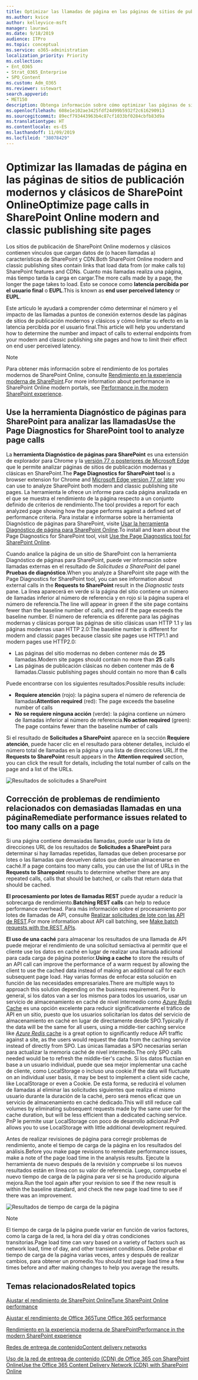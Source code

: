```yaml
---
title: Optimizar las llamadas de página en las páginas de sitios de publicación modernos y clásicos de SharePoint Online
ms.author: kvice
author: kelleyvice-msft
manager: laurawi
ms.date: 9/18/2019
audience: ITPro
ms.topic: conceptual
ms.service: o365-administration
localization_priority: Priority
ms.collection:
- Ent_O365
- Strat_O365_Enterprise
- SPO_Content
ms.custom: Adm_O365
ms.reviewer: sstewart
search.appverid:
- MET150
description: Obtenga información sobre cómo optimizar las páginas de sitios de publicación modernos y clásicos en SharePoint Online limitando el número de llamadas a los puntos de conexión de servicios de SharePoint Online.
ms.openlocfilehash: 608e1e102ae3425fdf24d99b5932f2c616290913
ms.sourcegitcommit: 89ecf793443963b4c87cf1033bf0284cbfb83d9a
ms.translationtype: HT
ms.contentlocale: es-ES
ms.lasthandoff: 11/09/2019
ms.locfileid: "38078429"
---
```

# <a name="optimize-page-calls-in-sharepoint-online-modern-and-classic-publishing-site-pages"></a><span data-ttu-id="42f5d-103">Optimizar las llamadas de página en las páginas de sitios de publicación modernos y clásicos de SharePoint Online</span><span class="sxs-lookup"><span data-stu-id="42f5d-103">Optimize page calls in SharePoint Online modern and classic publishing site pages</span></span>

<span data-ttu-id="42f5d-104">Los sitios de publicación de SharePoint Online modernos y clásicos contienen vínculos que cargan datos de (o hacen llamadas a) características de SharePoint y CDN.</span><span class="sxs-lookup"><span data-stu-id="42f5d-104">Both SharePoint Online modern and classic publishing sites contain links that load data from (or make calls to) SharePoint features and CDNs.</span></span> <span data-ttu-id="42f5d-105">Cuanto más llamadas realiza una página, más tiempo tarda la carga en cargar.</span><span class="sxs-lookup"><span data-stu-id="42f5d-105">The more calls made by a page, the longer the page takes to load.</span></span> <span data-ttu-id="42f5d-106">Esto se conoce como **latencia percibida por el usuario final** o **EUPL**.</span><span class="sxs-lookup"><span data-stu-id="42f5d-106">This is known as **end user perceived latency** or **EUPL**.</span></span>

<span data-ttu-id="42f5d-107">Este artículo le ayudará a comprender cómo determinar el número y el impacto de las llamadas a puntos de conexión externos desde las páginas de sitios de publicación modernos y clásicos y cómo limitar su efecto en la latencia percibida por el usuario final.</span><span class="sxs-lookup"><span data-stu-id="42f5d-107">This article will help you understand how to determine the number and impact of calls to external endpoints from your modern and classic publishing site pages and how to limit their effect on end user perceived latency.</span></span>

>[!NOTE]
><span data-ttu-id="42f5d-108">Para obtener más información sobre el rendimiento de los portales modernos de SharePoint Online, consulte [Rendimiento en la experiencia moderna de SharePoint](https://docs.microsoft.com/sharepoint/modern-experience-performance).</span><span class="sxs-lookup"><span data-stu-id="42f5d-108">For more information about performance in SharePoint Online modern portals, see [Performance in the modern SharePoint experience](https://docs.microsoft.com/sharepoint/modern-experience-performance).</span></span>

## <a name="use-the-page-diagnostics-for-sharepoint-tool-to-analyze-page-calls"></a><span data-ttu-id="42f5d-109">Use la herramienta Diagnóstico de páginas para SharePoint para analizar las llamadas</span><span class="sxs-lookup"><span data-stu-id="42f5d-109">Use the Page Diagnostics for SharePoint tool to analyze page calls</span></span>

<span data-ttu-id="42f5d-110">La **herramienta Diagnóstico de páginas para SharePoint** es una extensión de explorador para Chrome y la [versión 77 o posteriores de Microsoft Edge](https://www.microsoftedgeinsider.com/download?form=MI13E8&OCID=MI13E8) que le permite analizar páginas de sitios de publicación modernas y clásicas en SharePoint.</span><span class="sxs-lookup"><span data-stu-id="42f5d-110">The **Page Diagnostics for SharePoint tool** is a browser extension for Chrome and [Microsoft Edge version 77 or later](https://www.microsoftedgeinsider.com/download?form=MI13E8&OCID=MI13E8) you can use to analyze SharePoint both modern and classic publishing site pages.</span></span> <span data-ttu-id="42f5d-111">La herramienta le ofrece un informe para cada página analizada en el que se muestra el rendimiento de la página respecto a un conjunto definido de criterios de rendimiento.</span><span class="sxs-lookup"><span data-stu-id="42f5d-111">The tool provides a report for each analyzed page showing how the page performs against a defined set of performance criteria.</span></span> <span data-ttu-id="42f5d-112">Para instalar e informarse sobre la herramienta Diagnóstico de páginas para SharePoint, visite [Usar la herramienta Diagnóstico de página para SharePoint Online](page-diagnostics-for-spo.md).</span><span class="sxs-lookup"><span data-stu-id="42f5d-112">To install and learn about the Page Diagnostics for SharePoint tool, visit [Use the Page Diagnostics tool for SharePoint Online](page-diagnostics-for-spo.md).</span></span>

<span data-ttu-id="42f5d-113">Cuando analice la página de un sitio de SharePoint con la herramienta Diagnóstico de páginas para SharePoint, puede ver información sobre llamadas externas en el resultado de _Solicitudes a SharePoint_ del panel **Pruebas de diagnóstico**.</span><span class="sxs-lookup"><span data-stu-id="42f5d-113">When you analyze a SharePoint site page with the Page Diagnostics for SharePoint tool, you can see information about external calls in the **Requests to SharePoint** result in the _Diagnostic tests_ pane.</span></span> <span data-ttu-id="42f5d-114">La línea aparecerá en verde si la página del sitio contiene un número de llamadas inferior al número de referencia y en rojo si la página supera el número de referencia.</span><span class="sxs-lookup"><span data-stu-id="42f5d-114">The line will appear in green if the site page contains fewer than the baseline number of calls, and red if the page exceeds the baseline number.</span></span> <span data-ttu-id="42f5d-115">El número de referencia es diferente para las páginas modernas y clásicas porque las páginas de sitio clásicas usan HTTP 1.1 y las páginas modernas usan HTTP 2.0:</span><span class="sxs-lookup"><span data-stu-id="42f5d-115">The baseline number is different for modern and classic pages because classic site pages use HTTP1.1 and modern pages use HTTP2.0:</span></span>

- <span data-ttu-id="42f5d-116">Las páginas del sitio modernas no deben contener más de **25** llamadas.</span><span class="sxs-lookup"><span data-stu-id="42f5d-116">Modern site pages should contain no more than **25** calls</span></span>
- <span data-ttu-id="42f5d-117">Las páginas de publicación clásicas no deben contener más de **6** llamadas.</span><span class="sxs-lookup"><span data-stu-id="42f5d-117">Classic publishing pages should contain no more than **6** calls</span></span>

<span data-ttu-id="42f5d-118">Puede encontrarse con los siguientes resultados:</span><span class="sxs-lookup"><span data-stu-id="42f5d-118">Possible results include:</span></span>

- <span data-ttu-id="42f5d-119">**Requiere atención** (rojo): la página supera el número de referencia de llamadas</span><span class="sxs-lookup"><span data-stu-id="42f5d-119">**Attention required** (red): The page exceeds the baseline number of calls</span></span>
- <span data-ttu-id="42f5d-120">**No se requiere ninguna acción** (verde): la página contiene un número de llamadas inferior al número de referencia.</span><span class="sxs-lookup"><span data-stu-id="42f5d-120">**No action required** (green): The page contains fewer than the baseline number of calls</span></span>

<span data-ttu-id="42f5d-121">Si el resultado de **Solicitudes a SharePoint** aparece en la sección **Requiere atención**, puede hacer clic en el resultado para obtener detalles, incluido el número total de llamadas en la página y una lista de direcciones URL.</span><span class="sxs-lookup"><span data-stu-id="42f5d-121">If the **Requests to SharePoint** result appears in the **Attention required** section, you can click the result for details, including the total number of calls on the page and a list of the URLs.</span></span>

![Resultados de solicitudes a SharePoint](media/modern-portal-optimization/pagediag-requests.png)

## <a name="remediate-performance-issues-related-to-too-many-calls-on-a-page"></a><span data-ttu-id="42f5d-123">Corrección de problemas de rendimiento relacionados con demasiadas llamadas en una página</span><span class="sxs-lookup"><span data-stu-id="42f5d-123">Remediate performance issues related to too many calls on a page</span></span>

<span data-ttu-id="42f5d-124">Si una página contiene demasiadas llamadas, puede usar la lista de direcciones URL de los resultados de **Solicitudes a SharePoint** para determinar si hay llamadas repetidas, llamadas que deben procesarse por lotes o las llamadas que devuelven datos que deberían almacenarse en caché.</span><span class="sxs-lookup"><span data-stu-id="42f5d-124">If a page contains too many calls, you can use the list of URLs in the **Requests to Sharepoint** results to determine whether there are any repeated calls, calls that should be batched, or calls that return data that should be cached.</span></span>

<span data-ttu-id="42f5d-125">**El procesamiento por lotes de llamadas REST** puede ayudar a reducir la sobrecarga de rendimiento.</span><span class="sxs-lookup"><span data-stu-id="42f5d-125">**Batching REST calls** can help to reduce performance overhead.</span></span> <span data-ttu-id="42f5d-126">Para más información sobre el procesamiento por lotes de llamadas de API, consulte [Realizar solicitudes de lote con las API de REST](https://docs.microsoft.com/sharepoint/dev/sp-add-ins/make-batch-requests-with-the-rest-apis).</span><span class="sxs-lookup"><span data-stu-id="42f5d-126">For more information about API call batching, see [Make batch requests with the REST APIs](https://docs.microsoft.com/sharepoint/dev/sp-add-ins/make-batch-requests-with-the-rest-apis).</span></span>

<span data-ttu-id="42f5d-127">**El uso de una caché** para almacenar los resultados de una llamada de API puede mejorar el rendimiento de una solicitud semiactiva al permitir que el cliente use los datos en caché en lugar de realizar una llamada adicional para cada carga de página posterior.</span><span class="sxs-lookup"><span data-stu-id="42f5d-127">**Using a cache** to store the results of an API call can improve the performance of a warm request by allowing the client to use the cached data instead of making an additional call for each subsequent page load.</span></span> <span data-ttu-id="42f5d-128">Hay varias formas de enfocar esta solución en función de las necesidades empresariales.</span><span class="sxs-lookup"><span data-stu-id="42f5d-128">There are multiple ways to approach this solution depending on the business requirement.</span></span> <span data-ttu-id="42f5d-129">Por lo general, si los datos van a ser los mismos para todos los usuarios, usar un servicio de almacenamiento en caché de nivel intermedio como [_Azure Redis_ Cache](https://azure.microsoft.com/services/cache/) es una opción excelente para reducir significativamente el tráfico de API en un sitio, puesto que los usuarios solicitarían los datos del servicio de almacenamiento en caché en lugar de directamente desde SPO.</span><span class="sxs-lookup"><span data-stu-id="42f5d-129">Typically if the data will be the same for all users, using a middle-tier caching service like [_Azure Redis_ cache](https://azure.microsoft.com/services/cache/) is a great option to significantly reduce API traffic against a site, as the users would request the data from the caching service instead of directly from SPO.</span></span> <span data-ttu-id="42f5d-130">Las únicas llamadas a SPO necesarias serían para actualizar la memoria caché de nivel intermedio.</span><span class="sxs-lookup"><span data-stu-id="42f5d-130">The only SPO calls needed would be to refresh the middle-tier's cache.</span></span> <span data-ttu-id="42f5d-131">Si los datos fluctúan en base a un usuario individual, puede que sea mejor implementar una caché de cliente, como LocalStorage o incluso una cookie.</span><span class="sxs-lookup"><span data-stu-id="42f5d-131">If the data will fluctuate on an individual user basis, it may be best to implement a client side cache, like LocalStorage or even a Cookie.</span></span> <span data-ttu-id="42f5d-132">De esta forma, se reducirá el volumen de llamadas al eliminar las solicitudes siguientes que realiza el mismo usuario durante la duración de la caché, pero será menos eficaz que un servicio de almacenamiento en caché dedicado.</span><span class="sxs-lookup"><span data-stu-id="42f5d-132">This will still reduce call volumes by eliminating subsequent requests made by the same user for the cache duration, but will be less efficient than a dedicated caching service.</span></span> <span data-ttu-id="42f5d-133">PnP le permite usar LocalStorage con poco de desarrollo adicional.</span><span class="sxs-lookup"><span data-stu-id="42f5d-133">PnP allows you to use LocalStorage with little additional development required.</span></span>

<span data-ttu-id="42f5d-134">Antes de realizar revisiones de página para corregir problemas de rendimiento, anote el tiempo de carga de la página en los resultados del análisis.</span><span class="sxs-lookup"><span data-stu-id="42f5d-134">Before you make page revisions to remediate performance issues, make a note of the page load time in the analysis results.</span></span> <span data-ttu-id="42f5d-135">Ejecute la herramienta de nuevo después de la revisión y compruebe si los nuevos resultados están en línea con su valor de referencia. Luego, compruebe el nuevo tiempo de carga de la página para ver si se ha producido alguna mejora.</span><span class="sxs-lookup"><span data-stu-id="42f5d-135">Run the tool again after your revision to see if the new result is within the baseline standard, and check the new page load time to see if there was an improvement.</span></span>

![Resultados de tiempo de carga de la página](media/modern-portal-optimization/pagediag-page-load-time.png)

>[!NOTE]
><span data-ttu-id="42f5d-137">El tiempo de carga de la página puede variar en función de varios factores, como la carga de la red, la hora del día y otras condiciones transitorias.</span><span class="sxs-lookup"><span data-stu-id="42f5d-137">Page load time can vary based on a variety of factors such as network load, time of day, and other transient conditions.</span></span> <span data-ttu-id="42f5d-138">Debe probar el tiempo de carga de la página varias veces, antes y después de realizar cambios, para obtener un promedio.</span><span class="sxs-lookup"><span data-stu-id="42f5d-138">You should test page load time a few times before and after making changes to help you average the results.</span></span>

## <a name="related-topics"></a><span data-ttu-id="42f5d-139">Temas relacionados</span><span class="sxs-lookup"><span data-stu-id="42f5d-139">Related topics</span></span>

[<span data-ttu-id="42f5d-140">Ajustar el rendimiento de SharePoint Online</span><span class="sxs-lookup"><span data-stu-id="42f5d-140">Tune SharePoint Online performance</span></span>](tune-sharepoint-online-performance.md)

[<span data-ttu-id="42f5d-141">Ajustar el rendimiento de Office 365</span><span class="sxs-lookup"><span data-stu-id="42f5d-141">Tune Office 365 performance</span></span>](tune-office-365-performance.md)

[<span data-ttu-id="42f5d-142">Rendimiento en la experiencia moderna de SharePoint</span><span class="sxs-lookup"><span data-stu-id="42f5d-142">Performance in the modern SharePoint experience</span></span>](https://docs.microsoft.com/sharepoint/modern-experience-performance)

[<span data-ttu-id="42f5d-143">Redes de entrega de contenido</span><span class="sxs-lookup"><span data-stu-id="42f5d-143">Content delivery networks</span></span>](content-delivery-networks.md)

[<span data-ttu-id="42f5d-144">Uso de la red de entrega de contenido (CDN) de Office 365 con SharePoint Online</span><span class="sxs-lookup"><span data-stu-id="42f5d-144">Use the Office 365 Content Delivery Network (CDN) with SharePoint Online</span></span>](use-office-365-cdn-with-spo.md)
